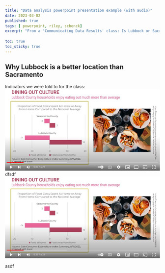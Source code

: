 ```yaml
---
title: "Data analysis powerpoint presentation example (with audio)"
date: 2023-03-02
published: true
tags: [ powerpoint, riley, schenck]
excerpt: "From a 'Communicating Data Results' class: Is Lubbock or Sacramento a better location for a new fast food restaurant? ![](/assets/images/chickenkitchenpng.png)"

toc: true
toc_sticky: true
---
```


## Why Lubbock is a better location than Sacramento

Indicators we were told to for the class:
![](/assets/images/chickenkitchen.JPG)
dfsdf
![](/assets/images/chickenkitchenpng.png)


asdf



